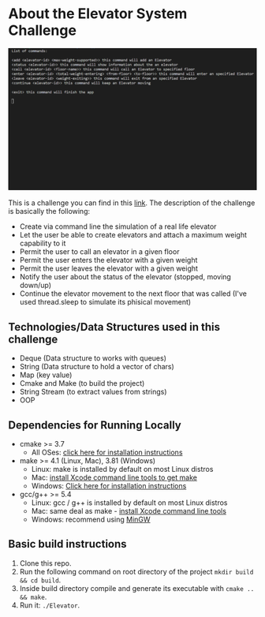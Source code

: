 # About the Elevator System Challenge

<img src="elevator.gif">

This is a challenge you can find in this [link](https://drive.google.com/file/d/1EF5aWV69ed46AmR7SU4RcbjqiKRvY6mE/view).
The description of the challenge is basically the following:
* Create via command line the simulation of a real life elevator
* Let the user be able to create elevators and attach a maximum weight capability to it
* Permit the user to call an elevator in a given floor
* Permit the user enters the elevator with a given weight
* Permit the user leaves the elevator with a given weight
* Notify the user about the status of the elevator (stopped, moving down/up)
* Continue the elevator movement to the next floor that was called (I've used thread.sleep to simulate its phisical movement)

## Technologies/Data Structures used in this challenge
* Deque (Data structure to works with queues)
* String (Data structure to hold a vector of chars)
* Map (key value)
* Cmake and Make (to build the project)
* String Stream (to extract values from strings)
* OOP

## Dependencies for Running Locally
* cmake >= 3.7
  * All OSes: [click here for installation instructions](https://cmake.org/install/)
* make >= 4.1 (Linux, Mac), 3.81 (Windows)
  * Linux: make is installed by default on most Linux distros
  * Mac: [install Xcode command line tools to get make](https://developer.apple.com/xcode/features/)
  * Windows: [Click here for installation instructions](http://gnuwin32.sourceforge.net/packages/make.htm)
* gcc/g++ >= 5.4
  * Linux: gcc / g++ is installed by default on most Linux distros
  * Mac: same deal as make - [install Xcode command line tools](https://developer.apple.com/xcode/features/)
  * Windows: recommend using [MinGW](http://www.mingw.org/)

## Basic build instructions

1. Clone this repo.
2. Run the following command on root directory of the project `mkdir build && cd build`.
3. Inside build directory compile and generate its executable with `cmake .. && make`.
4. Run it: `./Elevator`.
